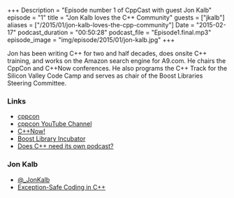 +++
Description = "Episode number 1 of CppCast with guest Jon Kalb"
episode = "1"
title = "Jon Kalb loves the C++ Community"
guests = ["jkalb"]
aliases = ["/2015/01/jon-kalb-loves-the-cpp-community"]
Date = "2015-02-17"
podcast_duration = "00:50:28"
podcast_file = "Episode1.final.mp3"
episode_image = "img/episode/2015/01/jon-kalb.jpg"
+++

Jon has been writing C++ for two and half decades, does onsite C++ training, and works on the Amazon search engine for A9.com. He chairs the CppCon and C++Now conferences. He also programs the C++ Track for the Silicon Valley Code Camp and serves as chair of the Boost Libraries Steering Committee.

### Links ###

 - [cppcon](http://cppcon.org/)
 - [cppcon YouTube Channel](https://www.youtube.com/CppCon)
 - [C++Now!](http://cppnow.org/)
 - [Boost Library Incubator](http://rrsd.com/blincubator.com/)
 - [Does C++ need its own podcast?](http://robwirving.com/2015/01/31/c-need-podcast/)

### Jon Kalb ###

 - [@_JonKalb](https://twitter.com/_JonKalb)
 - [Exception-Safe Coding in C++](http://exceptionsafecode.com/)

